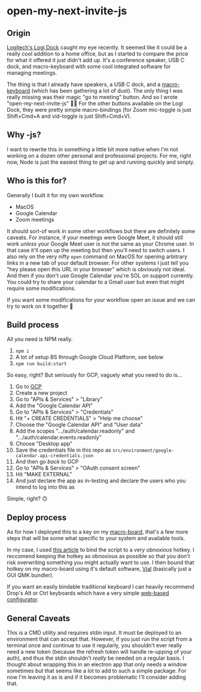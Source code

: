 # open-my-next-invite-js

## Origin

[Logitech's Logi Dock](https://www.logitech.com/en-us/products/personal-workspaces/logi-dock.html) caught my eye recently. It seemed like it could be a really cool addition to a home office, but as I started to compare the price for what it offered it just didn't add up. It's a conference speaker, USB C dock, and macro-keyboard with some cool integrated software for managing meetings.

The thing is that I already have speakers, a USB C dock, and a [macro-keyboard](https://www.pikatea.com/collections/products/products/pikatea-leon-macropad-5x1-kit) (which has been gathering a lot of dust). The only thing I was really missing was their magic "go to meeting" button. And so I wrote "open-my-next-invite-js" 🤷‍♂️ For the other buttons available on the Logi Dock, they were pretty simple macro-bindings (for Zoom mic-toggle is just Shift+Cmd+A and vid-toggle is just Shift+Cmd+V).

## Why -js?

I want to rewrite this in something a little bit more native when I'm not working on a dozen other personal and professional projects. For me, right now, Node is just the easiest thing to get up and running quickly and simply.

## Who is this for?

Generally I built it for my own workflow.

- MacOS
- Google Calendar
- Zoom meetings

It should sort-of work in some other workflows but there are definitely some caveats. For instance, if your meetings were Google Meet, it should still work _unless_ your Google Meet user is not the same as your Chrome user. In that case it'll open up the meeting but then you'll need to switch users. I also rely on the very nifty `open` command on MacOS for opening arbitrary links in a new tab of your default browser. For other systems I just tell you "hey please open this URL in your browser" which is obviously not ideal. And then if you don't use Google Calendar you're SOL on support currently. You could try to share your calendar to a Gmail user but even that might require some modifications.

If you want some modifications for your workflow open an issue and we can try to work on it together 🙂

## Build process

All you need is NPM really.

1. `npm i`
1. A lot of setup BS through Google Cloud Platform, see below
1. `npm run build:start` 

So easy, right? But seriously for GCP, vaguely what you need to do is...

1. Go to [GCP](https://console.cloud.google.com/)
1. Create a new project
1. Go to "APIs & Services" > "Library"
1. Add the "Google Calendar API"
1. Go to "APIs & Services" > "Credentials"
1. Hit "+ CREATE CREDENTIALS" > "Help me choose"
1. Choose the "Google Calendar API" and "User data"
1. Add the scopes ".../auth/calendar.readonly" and ".../auth/calendar.events.readonly"
1. Choose "Desktop app"
1. Save the credentials file in this repo as `src/environment/google-calendar.api-credentials.json`
1. And then go _back_ to GCP
1. Go to "APIs & Services" > "OAuth consent screen"
1. Hit "MAKE EXTERNAL"
1. And just declare the app as in-testing and declare the users who you intend to log into this as

Simple, right? 🙃

## Deploy process

As for how I deployed this to a key on my [macro-board](https://www.pikatea.com/collections/products/products/pikatea-leon-macropad-5x1-kit), that's a few more steps that will be some what specific to your system and available tools.

In my case, I used [this article](https://dev.to/adamlombard/macos-run-a-script-in-any-app-via-custom-hotkey-4n99) to bind the script to a _very obnoxious_ hotkey. I reccomend keeping the hotkey as obnoxious as possible so that you don't risk overwriting something you might actually want to use. I then bound that hotkey on my macro-board using it's default software, [Vial](https://get.vial.today/) (basically just a GUI QMK bundler).

If you want an easily bindable traditional keyboard I can heavily recommend Drop's Alt or Ctrl keyboards which have a very simple [web-based configurator](https://drop.com/mechanical-keyboards/configurator).

## General Caveats

This is a CMD utility and requires stdin input. It must be deployed to an environment that can accept that. However, if you just run the script from a terminal once and continue to use it regularly, you shouldn't ever really need a new token (because the refresh token will handle re-upping of your auth), and thus the stdin shouldn't _really_ be needed on a regular basis. I thought about wrapping this in an electron app that only needs a window sometimes but that seems like a lot to add to such a simple package. For now I'm leaving it as is and if it becomes problematic I'll consider adding that.